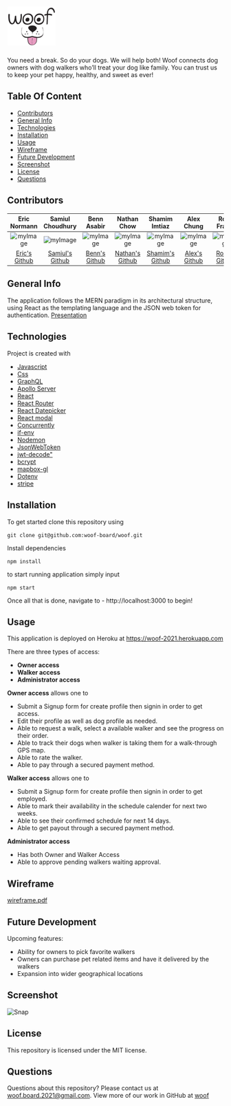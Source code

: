 # <img src="client/public/images/woof-logo.svg" height="90" alt="Woof" title="Woof">


You need a break. So do your dogs. We will help both! Woof connects dog owners with dog walkers who’ll treat your dog like family. You can trust us to keep your pet happy, healthy, and sweet as ever!

## Table Of Content
* [Contributors](#contributors)
* [General Info](#general-info)
* [Technologies](#technologies)
* [Installation](#installation)
* [Usage](#usage)
* [Wireframe](#wireframe)
* [Future Development](#future-development)
* [Screenshot](#screenshot)
* [License](#license)
* [Questions](#questions)

## Contributors
|Eric Normann|Samiul Choudhury|Benn Asabir|Nathan Chow|Shamim Imtiaz|Alex Chung|Rose Franis|Brian Wang|
|:---:|:---:|:---:|:---:|:---:|:---:|:---:|:---:|
|![myImage](https://ca.slack-edge.com/T01EXTZCZ44-U01FFJX35EH-8853f39f557f-512)|![myImage](https://avatars.githubusercontent.com/u/3344833?s=460&u=46efd9bd90904237b452dbaefdb03a57156ef84b&v=4)|![myImage](https://ca.slack-edge.com/T01EXTZCZ44-U01FR9XTTN0-9995038c9f3b-512)|![myImage](https://ca.slack-edge.com/T01EXTZCZ44-U01FGC3DAN7-41377ad60b24-512)|![myImage](https://ca.slack-edge.com/T01EXTZCZ44-U01F9AY18T0-ad94549a1f86-512)|![myImage](https://ca.slack-edge.com/T01EXTZCZ44-U01FX6ZRAD7-390208b29630-512)|![myImage](https://avatars.githubusercontent.com/u/32376285?v=4)|![myImage](https://ca.slack-edge.com/T01EXTZCZ44-U01FNARJKGU-eb0d40e6e9f7-512)
|<a href="https://github.com/e-p-n" target="_blank">Eric's Github</a>| <a href="https://github.com/samiul1988"> Samiul's Github</a>|<a href="https://github.com/BennAsabir">Benn's Github</a>|<a href="https://github.com/nchow18">Nathan's Github</a>|<a href="https://github.com/shamimimtiaz">Shamim's Github|<a href="https://github.com/AChung92">Alex's Github|<a href="https://github.com/rosefrancis-tech">Rose's Github|<a href="https://github.com/BrianCKWang">Brian's Github|""|


## General Info
The application follows the MERN paradigm in its architectural structure, using React as the templating language and the JSON web token for authentication.
[Presentation](client/public/images/Woof.pdf)

## Technologies
Project is created with 
* [Javascript](https://www.javascript.com/)
* [Css](https://developer.mozilla.org/en-US/docs/Web/CSS)
* [GraphQL](https://graphql.org/)
* [Apollo Server](https://www.apollographql.com/docs/apollo-server/)
* [React](https://reactjs.org/)
* [React Router](https://reactrouter.com/)
* [React Datepicker](https://www.npmjs.com/package/react-datepicker)
* [React modal](https://www.npmjs.com/package/react-modal)
* [Concurrently](https://www.npmjs.com/package/concurrently)
* [if-env](https://www.npmjs.com/package/if-env)
* [Nodemon](https://www.npmjs.com/package/nodemon)
* [JsonWebToken](https://www.npmjs.com/package/jsonwebtoken)
* [jwt-decode"](https://jwt.io/)
* [bcrypt](https://www.npmjs.com/package/bcrypt)
* [mapbox-gl](https://www.mapbox.com/mapbox-gljs)
* [Dotenv](https://www.npmjs.com/package/dotenv)
* [stripe](https://stripe.com/)

## Installation
To get started clone this repository using 
```terminal
git clone git@github.com:woof-board/woof.git
```
Install dependencies 
```terminal
npm install
```
to start running application simply input 
```terminal
npm start
```
Once all that is done, navigate to - http://localhost:3000 to begin!


## Usage
This application is deployed on Heroku at https://woof-2021.herokuapp.com

There are three types of access:
* **Owner access**
* **Walker access**
* **Administrator access**

**Owner access** allows one to 
* Submit a Signup form for create profile then signin in order to get access. 
* Edit their profile as well as dog profile as needed.
* Able to request a walk, select a available walker and see the progress on their order.
* Able to track their dogs when walker is taking them for a walk-through GPS map.
* Able to rate the walker.
* Able to pay through a secured payment method.


**Walker access** allows one to 
* Submit a Signup form for create profile then signin in order to get employed. 
* Able to mark their availability in the schedule calender for next two weeks.
* Able to see their confirmed schedule for next 14 days.
* Able to get payout through a secured payment method.


**Administrator access** 
* Has both Owner and Walker Access
* Able to approve pending walkers waiting approval.

## Wireframe
[wireframe.pdf](https://github.com/woof-board/woof/files/6524517/wireframe.pdf)

## Future Development
Upcoming features:
* Ability for owners to pick favorite walkers
* Owners can purchase pet related items and have it delivered by the walkers
* Expansion into wider geographical locations


## Screenshot
![Snap](https://user-images.githubusercontent.com/75001492/119169857-7f304b00-ba30-11eb-9477-e9ab8e3845b2.JPG)

## License
This repository is licensed under the MIT license.

## Questions
Questions about this repository? Please contact us at [woof.board.2021@gmail.com](mailto:woof.board.2021@gmail.com). View more of our work in GitHub at [woof](https://github.com/woof-board/woof) 